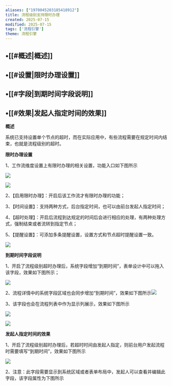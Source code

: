 ```yaml
---
aliases: ["1970045203185418912"]
title: 流程级别支持限时办理
created: 2025-07-15
modified: 2025-07-15
tags: ['流程引擎']
theme: 流程引擎
---
```


## •[[#概述|概述]]

## •[[#设置|限时办理设置]]

## •[[#字段|到期时间字段说明]]

## •[[#效果|发起人指定时间的效果]]

**概述**

系统已支持设置单个节点的超时，而在实际应用中，有些流程需要在规定时间内结束，也就是流程级别的超时。

**限时办理设置**

1、工作流维度设置上有限时办理的相关设置，功能入口如下图所示

![](https://myhelpdoc.oss-cn-heyuan.aliyuncs.com/mdimages/745857fa2d3377d27de28c6dba93b5e9.jpg)

![](https://myhelpdoc.oss-cn-heyuan.aliyuncs.com/mdimages/a264a1934804f7148c30810555fa4046.jpg)

2、【启用限时办理】：开启后该工作流才有限时办理的功能；

3、【时间设置】：支持两种方式，后台指定时间，也可以由前台发起人指定时间；

4、【超时处理】：开启后流程到达规定的时间后会进行相应的处理，有两种处理方式，强制结束或者流转到指定节点；

5、【提醒设置】：可添加多条提醒设置，设置方式和节点超时提醒设置一致。

![](https://myhelpdoc.oss-cn-heyuan.aliyuncs.com/mdimages/c3a7ce9f5770e36e563e13d746281d83.jpg)

**到期时间字段说明**

1、开启了流程级别超时办理后，系统字段增加“到期时间”，表单设计中可以拖入该字段，效果如下图所示；

![](https://myhelpdoc.oss-cn-heyuan.aliyuncs.com/mdimages/5540beec2827c9d5aa1cd4f881140b0d.jpg)

2、流程详情中的系统字段区域也会同步增加“到期时间”，效果如下图所示![](https://myhelpdoc.oss-cn-heyuan.aliyuncs.com/mdimages/011b7535d99c44ff080d0725fd564624.jpg)

3、该字段也会在流程列表中作为显示列展示，效果如下图所示

![](https://myhelpdoc.oss-cn-heyuan.aliyuncs.com/mdimages/2b46fb92f5bacaa728e48ba1c22f5145.jpg)

![](https://myhelpdoc.oss-cn-heyuan.aliyuncs.com/mdimages/175d3c5ccadd7ee6342929ba865db645.jpg)

**发起人指定时间的效果**

1、开启了流程级别超时办理后，若超时时间由发起人指定，则前台用户发起流程时需要填写“到期时间”，效果如下图所示

![](https://myhelpdoc.oss-cn-heyuan.aliyuncs.com/mdimages/af31ec5cd24db412173221192183c439.jpg)

2、注意：此字段需要显示到系统区域或者表单布局中，发起人可以查看并编辑此字段，该字段属性为下图所示

